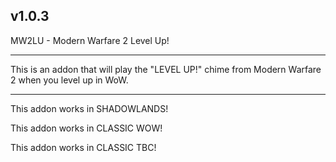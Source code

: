 v1.0.3
 ------------------------------

MW2LU - Modern Warfare 2 Level Up!

 ------------------------------

This is an addon that will play the "LEVEL UP!" chime from Modern Warfare 2 when you level up in WoW.

 ------------------------------

This addon works in SHADOWLANDS!

This addon works in CLASSIC WOW!

This addon works in CLASSIC TBC!
